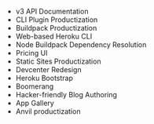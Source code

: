 - v3 API Documentation
- CLI Plugin Productization
- Buildpack Productization
- Web-based Heroku CLI
- Node Buildpack Dependency Resolution
- Pricing UI
- Static Sites Productization
- Devcenter Redesign
- Heroku Bootstrap
- Boomerang
- Hacker-friendly Blog Authoring
- App Gallery
- Anvil productization